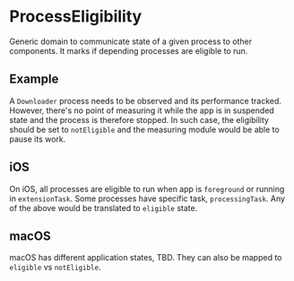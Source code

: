 # ProcessEligibility

Generic domain to communicate state of a given process to other components. It marks if depending processes are eligible to run.

## Example

A `Downloader` process needs to be observed and its performance tracked. However, there's no point of measuring it while the app is in suspended state and the process is therefore stopped. In such case, the eligibility should be set to `notEligible` and the measuring module would be able to pause its work.

## iOS

On iOS, all processes are eligible to run when app is `foreground` or running in `extensionTask`. Some processes have specific task, `processingTask`.
Any of the above would be translated to `eligible` state.

## macOS

macOS has different application states, TBD. They can also be mapped to `eligible` vs `notEligible`.
